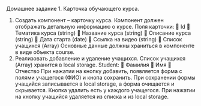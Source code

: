 Домашнее задание 1. Карточка обучающего курса.
1. Создать компонент – карточку курса. Компонент должен отображать детальную информацию
о курсе.
Поля карточки:
 Id
 Тематика курса (string)
 Название курса (string)
 Описание курса (string)
 Дата старта (date)
 Ссылка на видео (string)
 Список учащихся (Array<Student>)
Основные данные должны храниться в компоненте в виде объекта course.
2. Реализовать добавление и удаление учащихся.
Список учащихся (Array<Student>) хранится в local storage.
Student:
 Фамилия
 Имя
 Отчество
При нажатии на кнопку добавить, появляется форма с полями учащегося (ФИО) и кнопа
сохранить. При сохранении формы учащийся записывается в local storage, а форма очищается
и скрывается.
Кнопка удалить есть у каждого учащегося. При нажатии на кнопку учащийся удаляется из
списка и из local storage.
